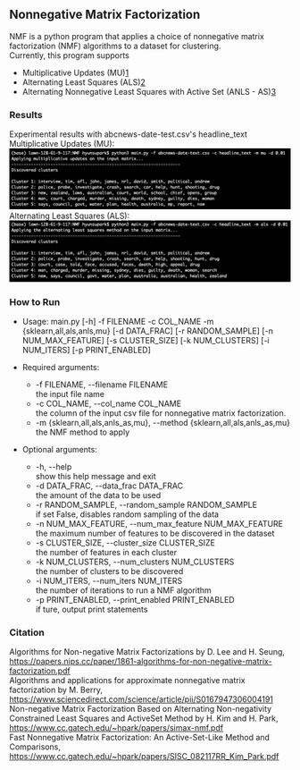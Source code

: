 ## Nonnegative Matrix Factorization
NMF is a python program that applies a choice of nonnegative matrix factorization (NMF) algorithms to a dataset for clustering.  
Currently, this program supports
  * Multiplicative Updates (MU)[1](https://papers.nips.cc/paper/1861-algorithms-for-non-negative-matrix-factorization.pdf)  
  * Alternating Least Squares (ALS)[2](https://www.sciencedirect.com/science/article/pii/S0167947306004191)  
  * Alternating Nonnegative Least Squares with Active Set (ANLS - AS)[3](https://www.cc.gatech.edu/~hpark/papers/simax-nmf.pdf)  

### Results
Experimental results with abcnews-date-test.csv's headline_text  
Multiplicative Updates (MU):  
<img src="/sample_result/abc_mu.png">  
Alternating Least Squares (ALS):  
<img src="/sample_result/abc_als.png">  

### How to Run
* Usage: main.py [-h] -f FILENAME -c COL_NAME -m {sklearn,all,als,anls,mu}
               [-d DATA_FRAC] [-r RANDOM_SAMPLE] [-n NUM_MAX_FEATURE]
               [-s CLUSTER_SIZE] [-k NUM_CLUSTERS] [-i NUM_ITERS]
               [-p PRINT_ENABLED]  

* Required arguments:  
  * -f FILENAME, --filename FILENAME  
    the input file name  
  * -c COL_NAME, --col_name COL_NAME  
    the column of the input csv file for nonnegative matrix factorization.  
  * -m {sklearn,all,als,anls_as,mu}, --method {sklearn,all,als,anls_as,mu}  
    the NMF method to apply  

* Optional arguments:  
  * -h, --help  
    show this help message and exit  
  * -d DATA_FRAC, --data_frac DATA_FRAC  
    the amount of the data to be used  
  * -r RANDOM_SAMPLE, --random_sample RANDOM_SAMPLE  
    if set False, disables random sampling of the data  
  * -n NUM_MAX_FEATURE, --num_max_feature NUM_MAX_FEATURE  
    the maximum number of features to be discovered in the dataset  
  * -s CLUSTER_SIZE, --cluster_size CLUSTER_SIZE  
    the number of features in each cluster  
  * -k NUM_CLUSTERS, --num_clusters NUM_CLUSTERS  
    the number of clusters to be discovered  
  * -i NUM_ITERS, --num_iters NUM_ITERS  
    the number of iterations to run a NMF algorithm  
  * -p PRINT_ENABLED, --print_enabled PRINT_ENABLED  
    if ture, output print statements  

### Citation
Algorithms for Non-negative Matrix Factorizations by D. Lee and H. Seung,  
https://papers.nips.cc/paper/1861-algorithms-for-non-negative-matrix-factorization.pdf  
Algorithms and applications for approximate nonnegative matrix factorization by M. Berry,  
https://www.sciencedirect.com/science/article/pii/S0167947306004191  
Non-negative Matrix Factorization Based on Alternating Non-negativity Constrained Least Squares and ActiveSet Method by H. Kim and H. Park,  
https://www.cc.gatech.edu/~hpark/papers/simax-nmf.pdf  
Fast Nonnegative Matrix Factorization: An Active-Set-Like Method and Comparisons,  
https://www.cc.gatech.edu/~hpark/papers/SISC_082117RR_Kim_Park.pdf  
